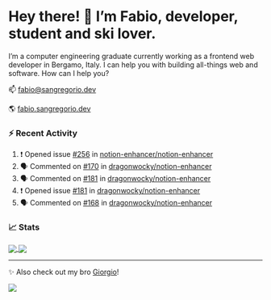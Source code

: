 # Hey there! 👋 I’m Fabio, developer, student and ski lover.

I’m a computer engineering graduate currently working as a frontend web developer in Bergamo, Italy. I can help you with building all-things web and software.
How can I help you?

📫 [fabio@sangregorio.dev](mailto:fabio@sangregorio.dev)

🌎 [fabio.sangregorio.dev](https://fabio.sangregorio.dev)


### :zap: Recent Activity

<!--START_SECTION:activity-->
1. ❗️ Opened issue [#256](https://github.com/notion-enhancer/notion-enhancer/issues/256) in [notion-enhancer/notion-enhancer](https://github.com/notion-enhancer/notion-enhancer)
2. 🗣 Commented on [#170](https://github.com/dragonwocky/notion-enhancer/issues/170) in [dragonwocky/notion-enhancer](https://github.com/dragonwocky/notion-enhancer)
3. 🗣 Commented on [#181](https://github.com/dragonwocky/notion-enhancer/issues/181) in [dragonwocky/notion-enhancer](https://github.com/dragonwocky/notion-enhancer)
4. ❗️ Opened issue [#181](https://github.com/dragonwocky/notion-enhancer/issues/181) in [dragonwocky/notion-enhancer](https://github.com/dragonwocky/notion-enhancer)
5. 🗣 Commented on [#168](https://github.com/dragonwocky/notion-enhancer/issues/168) in [dragonwocky/notion-enhancer](https://github.com/dragonwocky/notion-enhancer)
<!--END_SECTION:activity-->


### 📈 Stats


<a href="https://github.com/fabiosangregorio">
  <img align="center" src="https://github-readme-stats.vercel.app/api/top-langs/?username=fabiosangregorio&layout=compact&title_color=24292e&bg_color=ffffff" />
</a>
<a href="https://github.com/fabiosangregorio">
  <img align="center" src="https://github-readme-stats.vercel.app/api?username=fabiosangregorio&show_icons=true&theme=graywhite&count_private=true&hide_rank=true&include_all_commits=true&bg_color=ffffff&hide=stars" />
</a>

<!--
**jamesgeorge007/jamesgeorge007** is a ✨ _special_ ✨ repository because its `README.md` (this file) appears on your GitHub profile.

Here are some ideas to get you started:

- 🌱 I’m currently learning ...
- 👯 I’m looking to collaborate on ...
- 🤔 I’m looking for help with ...
- 💬 Ask me about ...
- 😄 Pronouns: ...
- ⚡ Fun fact: ...
-->

---
✨ Also check out my bro [Giorgio](https://github.com/GiorgioBertolotti)!

![](https://komarev.com/ghpvc/?username=fabiosangregorio)
